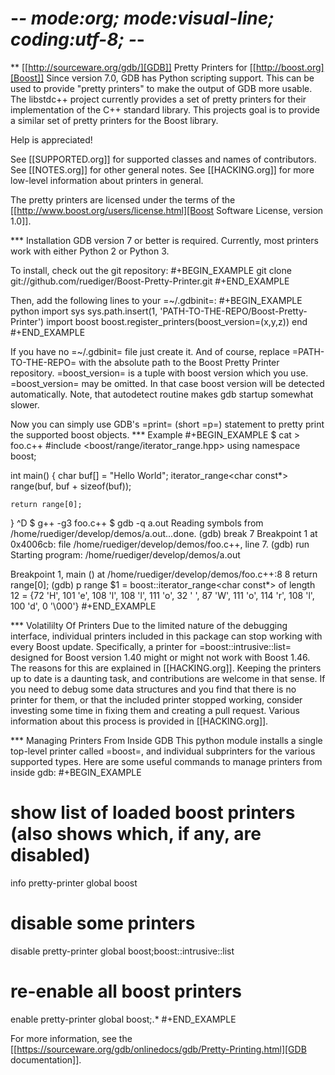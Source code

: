# -*- mode:org; mode:visual-line; coding:utf-8; -*-
** [[http://sourceware.org/gdb/][GDB]] Pretty Printers for [[http://boost.org][Boost]]
Since version 7.0, GDB has Python scripting support. This can be used to provide "pretty printers" to make the output of GDB more usable. The libstdc++ project currently provides a set of pretty printers for their implementation of the C++ standard library. This projects goal is to provide a similar set of pretty printers for the Boost library.

Help is appreciated!

See [[SUPPORTED.org]] for supported classes and names of contributors. See [[NOTES.org]] for other general notes. See [[HACKING.org]] for more low-level information about printers in general.

The pretty printers are licensed under the terms of the [[http://www.boost.org/users/license.html][Boost Software License, version 1.0]].

*** Installation
GDB version 7 or better is required. Currently, most printers work with either Python 2 or Python 3.

To install, check out the git repository:
#+BEGIN_EXAMPLE
git clone git://github.com/ruediger/Boost-Pretty-Printer.git
#+END_EXAMPLE

Then, add the following lines to your =~/.gdbinit=:
#+BEGIN_EXAMPLE
python
import sys
sys.path.insert(1, 'PATH-TO-THE-REPO/Boost-Pretty-Printer')
import boost
boost.register_printers(boost_version=(x,y,z))
end
#+END_EXAMPLE

If you have no =~/.gdbinit= file just create it. And of course, replace =PATH-TO-THE-REPO= with the absolute path to the Boost Pretty Printer repository. =boost_version= is a tuple with boost version which you use. =boost_version= may be omitted. In that case boost version will be detected automatically. Note, that autodetect routine makes gdb startup somewhat slower.

Now you can simply use GDB's =print= (short =p=) statement to pretty print the supported boost objects.
*** Example
#+BEGIN_EXAMPLE
  $ cat > foo.c++
  #include <boost/range/iterator_range.hpp>
  using namespace boost;

  int main() {
    char buf[] = "Hello World";
    iterator_range<char const*> range(buf, buf + sizeof(buf));

    return range[0];
  }
  ^D
  $ g++ -g3 foo.c++
  $ gdb -q a.out
  Reading symbols from /home/ruediger/develop/demos/a.out...done.
  (gdb) break 7
  Breakpoint 1 at 0x4006cb: file /home/ruediger/develop/demos/foo.c++, line 7.
  (gdb) run
  Starting program: /home/ruediger/develop/demos/a.out

  Breakpoint 1, main () at /home/ruediger/develop/demos/foo.c++:8
  8         return range[0];
  (gdb) p range
  $1 = boost::iterator_range<char const*> of length 12 = {72 'H', 101 'e', 108 'l', 108 'l', 111 'o', 32 ' ', 87 'W', 111 'o', 114 'r', 108 'l', 100 'd', 0 '\000'}
#+END_EXAMPLE

*** Volatililty Of Printers
Due to the limited nature of the debugging interface, individual printers included in this package can stop working with every Boost update. Specifically, a printer for =boost::intrusive::list= designed for Boost version 1.40 might or might not work with Boost 1.46. The reasons for this are explained in [[HACKING.org]]. Keeping the printers up to date is a daunting task, and contributions are welcome in that sense. If you need to debug some data structures and you find that there is no printer for them, or that the included printer stopped working, consider investing some time in fixing them and creating a pull request. Various information about this process is provided in [[HACKING.org]].

*** Managing Printers From Inside GDB
This python module installs a single top-level printer called =boost=, and individual subprinters for the various supported types. Here are some useful commands to manage printers from inside gdb:
#+BEGIN_EXAMPLE
# show list of loaded boost printers (also shows which, if any, are disabled)
info pretty-printer global boost
# disable some printers
disable pretty-printer global boost;boost::intrusive::list
# re-enable all boost printers
enable pretty-printer global boost;.*
#+END_EXAMPLE

For more information, see the [[https://sourceware.org/gdb/onlinedocs/gdb/Pretty-Printing.html][GDB documentation]].
